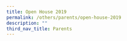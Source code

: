 ```yaml
---
title: Open House 2019
permalink: /others/parents/open-house-2019
description: ""
third_nav_title: Parents
---
```

